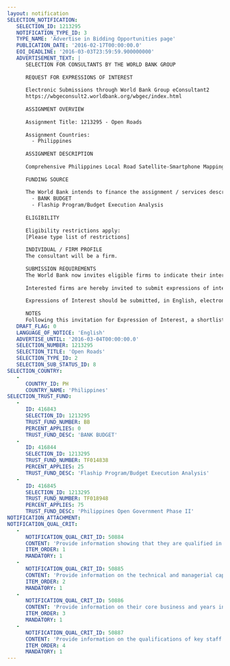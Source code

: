 ```yaml
---
layout: notification
SELECTION_NOTIFICATION: 
   SELECTION_ID: 1213295
   NOTIFICATION_TYPE_ID: 3
   TYPE_NAME: 'Advertise in Bidding Opportunities page'
   PUBLICATION_DATE: '2016-02-17T00:00:00.0'
   EOI_DEADLINE: '2016-03-03T23:59:59.900000000'
   ADVERTISEMENT_TEXT: |
      SELECTION FOR CONSULTANTS BY THE WORLD BANK GROUP
      
      REQUEST FOR EXPRESSIONS OF INTEREST
      
      Electronic Submissions through World Bank Group eConsultant2
      https://wbgeconsult2.worldbank.org/wbgec/index.html
      
      ASSIGNMENT OVERVIEW
      
      Assignment Title: 1213295 - Open Roads
      
      Assignment Countries:
        - Philippines
      
      ASSIGNMENT DESCRIPTION
      
      Comprehensive Philippines Local Road Satellite-Smartphone Mapping Pilot
      
      FUNDING SOURCE
      
      The World Bank intends to finance the assignment / services described below under the following trust fund(s):
        - BANK BUDGET
        - Flaship Program/Budget Execution Analysis
      
      ELIGIBILITY
      
      Eligibility restrictions apply:
      [Please type list of restrictions]
      
      INDIVIDUAL / FIRM PROFILE
      The consultant will be a firm. 
      
      SUBMISSION REQUIREMENTS
      The World Bank now invites eligible firms to indicate their interest in providing the services.  Interested firms must provide information indicating that they are qualified to perform the services (brochures, description of similar assignments, experience in similar conditions, availability of appropriate skills among staff, etc. for firms; CV and cover letter for individuals).  Please note that the total size of all attachments should be less than 5MB.  Consultants may associate to enhance their qualifications.
      
      Interested firms are hereby invited to submit expressions of interest.
      
      Expressions of Interest should be submitted, in English, electronically through World Bank Group eTendering (https://wbgeconsult2.worldbank.org/wbgec/index.html)
      
      NOTES
      Following this invitation for Expression of Interest, a shortlist of qualified firms will be formally invited to submit proposals.  Shortlisting and selection will be subject to the availability of funding.
   DRAFT_FLAG: 0
   LANGUAGE_OF_NOTICE: 'English'
   ADVERTISE_UNTIL: '2016-03-04T00:00:00.0'
   SELECTION_NUMBER: 1213295
   SELECTION_TITLE: 'Open Roads'
   SELECTION_TYPE_ID: 2
   SELECTION_SUB_STATUS_ID: 8
SELECTION_COUNTRY: 
   - 
      COUNTRY_ID: PH
      COUNTRY_NAME: 'Philippines'
SELECTION_TRUST_FUND: 
   - 
      ID: 416843
      SELECTION_ID: 1213295
      TRUST_FUND_NUMBER: BB
      PERCENT_APPLIES: 0
      TRUST_FUND_DESC: 'BANK BUDGET'
   - 
      ID: 416844
      SELECTION_ID: 1213295
      TRUST_FUND_NUMBER: TF014838
      PERCENT_APPLIES: 25
      TRUST_FUND_DESC: 'Flaship Program/Budget Execution Analysis'
   - 
      ID: 416845
      SELECTION_ID: 1213295
      TRUST_FUND_NUMBER: TF018948
      PERCENT_APPLIES: 75
      TRUST_FUND_DESC: 'Philippines Open Government Phase II'
NOTIFICATION_ATTACHMENT: 
NOTIFICATION_QUAL_CRIT: 
   - 
      NOTIFICATION_QUAL_CRIT_ID: 50884
      CONTENT: 'Provide information showing that they are qualified in the field of the assignment.'
      ITEM_ORDER: 1
      MANDATORY: 1
   - 
      NOTIFICATION_QUAL_CRIT_ID: 50885
      CONTENT: 'Provide information on the technical and managerial capabilities of the firm.'
      ITEM_ORDER: 2
      MANDATORY: 1
   - 
      NOTIFICATION_QUAL_CRIT_ID: 50886
      CONTENT: 'Provide information on their core business and years in business.'
      ITEM_ORDER: 3
      MANDATORY: 1
   - 
      NOTIFICATION_QUAL_CRIT_ID: 50887
      CONTENT: 'Provide information on the qualifications of key staff.'
      ITEM_ORDER: 4
      MANDATORY: 1
---
```

